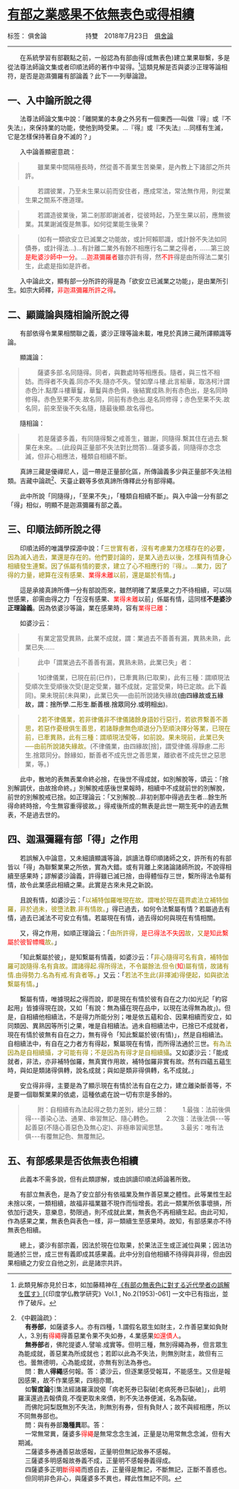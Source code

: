 ﻿# [有部之業感果不依無表色或得相續][1]

标签： 俱舍論
　　　　　　持雙　2018年7月23日　[俱舍論](https://mp.weixin.qq.com/s/HNNfqC3dI2HMy4MXRWK-pw)

---

　　在系統學習有部觀點之前，一般認為有部由得(或無表色)建立業果聯繫，多是從法尊法師論文集或者印順法師的著作中習得。[^1]這類見解是否與婆沙正理等論相符，是否是迦濕彌羅有部論義？此下一一列舉論證。

## 一、入中論所說之得

　　法尊法師論文集中說：「離開業的本身之外另有一個東西──叫做『得』或『不失法』，來保持業的功能，使他到時受果。…『得』或『不失法』…同樣有生滅，它是怎樣保持著自身不滅的？」

　　入中論善顯密意疏：

>　　雖業果中間隔極長時，然從善不善業生苦樂果，是內教上下諸部之所共許。

>　　若謂彼業，乃至未生果以前而安住者，應成常法，常法無作用，則從業生果之關系不應道理。

>　　若謂造彼業後，第二剎那即謝滅者，從彼時起，乃至生果以前，應無彼業。其業謝滅復是無事。如何從業能生後果？

>　　(如有一類欲安立已滅業之功能故，或計阿賴耶識，或計餘不失法如同債券，或計得法…)…有計離二業外有餘不相應行名二業之得者，……第三說<font color="red">是毗婆沙師中一分</font>。…<font color="red">迦濕彌羅者</font>雖亦許有得，然<font color="red">不許</font>得是由所得法二業引生，此處是指如是許者。

　　入中論此文，顯有部一分所許的得是為「欲安立已滅業之功能」，是由業所引生。如宗大師釋，<font color="red">非迦濕彌羅所許之得</font>。

## 二、顯識論與隨相論所說之得

　　有部依得令業果相關聯之義，婆沙正理等論未載，唯見於真諦三藏所譯顯識等論。

　　顯識論：

>　　薩婆多部.名同隨得。同者，與數處時等相應長。隨者，與三性不相妨。而得者不失義.同亦不失.隨亦不失。譬如摩斗樓.此言榆華，取洛柯汁謂赤色汁.點摩斗樓華鬘，華鬘與赤色俱，後結實成熟.則有赤色出，是名同時修得。赤色至果不失.故名同，同前有赤色出.是名同修得；赤色至果不失.故名同，前來至後不失名隨，隨最後顯.故名得也。

　　隨相論：

>　　若是薩婆多義，有同隨得繫之戒善生，雖謝，同隨得.繫其住在過去.繫果在未來。…(此段與正量部不失法對比問答)…薩婆多義，同隨得亦念念滅，但非心相應法，種類自相續不斷。

　　真諦三藏是優禪尼人，這一帶是正量部化區，所傳論義多少與正量部不失法相類。吉藏中論疏[^2]、天臺止觀等多依真諦所傳釋此分有部得繩。

　　此中所說「同隨得」，「至果不失」，「種類自相續不斷」。與入中論一分有部之「得」相似，明顯不是迦濕彌羅有部之義。

## 三、印順法師所說之得

　　印順法師的唯識學探源中說：「<font color="#958503">三世實有者，沒有考慮業力怎樣存在的必要，因為滅入過去，業還是存在的。他們要討論的，是業入過去以後，怎樣與有情身心相續發生連繫。因了係屬有情的要求，建立了心不相應行的『得』。…業力，因了得的力量，總算在沒有感果、<font color="red">業得未離</font>以前，還是屬於有情。</font>」

　　這是承接真諦所傳一分有部說而來，雖然明確了業感果之力不待相續，可以隔世感果，卻需由得之力「在沒有感果、<font color="red">業得未離</font>以前」係屬有情，這同樣**不是婆沙正理論義**。因為依婆沙等論，業在感果時，容有<font color="red">業得已離</font>：

　　如婆沙云：<font color="#958503">

>　　有業定當受異熟，此業不成就，謂：業過去不善善有漏，異熟未熟，此業已失……

>　　此中「謂業過去不善善有漏，異熟未熟，此業已失」者：

>　　1如律儀業，已現在前(已作)，已牽異熟(已取果)，此有三種：謂順現法受順次生受順後次受(是定受業，雖不成就，定當受果，時已定故。此下義同)。果未現前(未與果)，此業已失──由前所說諸失緣故<font color="black">(由四緣故或五緣故，謂：捨所學.二形生.斷善根.捨眾同分.或明相出)</font>。

>　　2若不律儀業，若非律儀非不律儀諸餘身語妙行惡行，若欲界繫善不善思，若惡作憂根俱生善思，若諸靜慮無色順退分乃至順決擇分等業，已現在前，已牽異熟，此有三種：謂順現法受等，如前說。果未現前，此業已失──由前所說諸失緣故。</font>(不律儀業，由四緣故[捨]，謂受律儀.得靜慮.二形生.捨眾同分。餘緣如，斷善者不成先世之善思業，離欲者不成先世之惡思業，等。)

　　此中，散地的表無表業命終必捨，在後世不得成就，如別解脫等，頌云：「捨別解調伏，由故捨命終。」別解脫戒感後世果報時，相續中不成就前世的別解脫，前世的別解脫戒已捨。如正理論云：「又別解脫…非初剎那中得過去生者…餘生所得命終時捨，今生無容重得彼故。」得戒後所成的無表是此世一期生死中的過去無表，不是過去世的。

## 四、迦濕彌羅有部「得」之作用

　　若誤解入中論意，又未細讀顯識等論，誤讀法尊印順諸師之文，許所有的有部皆以「得」為聯繫業果之所依，實為大錯。或有背離上來諸論諸師所說，不說得相續至感果時；謬解婆沙論義，許得雖已滅已捨，由得體恒存三世，繫所得法令屬有情，故令此業感此相續之果。此實是古來未見之新說。

　　且說有情，如婆沙云：「<font color="#958503">以補特伽羅唯現在故。謂唯於現在蘊界處法立補特伽羅，非於過未，彼墮法數.非有情故。</font>」得已過去，如何令法繫屬有情？若屬過去有情，過去已滅法不可安立有情。若屬現在有情，過去得如何與現在有情相關。

　　又，得之作用，如順正理論云：「<font color="#958503">由所許得，<font color="red">是已得法不失因</font>故，又<font color="red">是知此繫屬於彼智幖幟</font>故。</font>」

　　「知此繫屬於彼」，是知繫屬有情義，如婆沙云：「<font color="#958503">非心隨得可名有貪，補特伽羅可說隨得.名有貪故。謂諸得起.得所得法，不令屬餘法.但令(<font color="red">知</font>)屬有情，故諸有情.由得勢力.名為有戒.有貪者等。</font>」又云：「<font color="#958503">若法不生此(非擇滅)得便起，如與欲法繫屬有情。</font>」

　　繫屬有情，唯據現起之得而說，即是現在有情於彼有自在之力(如光記「約容起用」皆據得現在說，又如「有說：無為攝在現在品中，以現在法得無為故」)。但是，自相續他相續法，不是得力所能分別；唯是依五蘊和合、因果相續而安立，如同類因、異熟因等所引之果，唯是自相續法。過未自相續法中，已捨已不成就者，現在有情於彼無有自在之力，無有得令「知此繫屬於彼(有情)」，然是自相續法。自相續法中，有自在之力者方有得起，繫屬現在有情，而所得法通於三世。<font color="#958503">有為法因為是自相續攝，才可能有得；不是因為有得才是自相續攝</font>。又如婆沙云：「能成就者，非法，亦非補特伽羅，無真實作用故，補特伽羅非實有故。然有四蘊五蘊生時，與如是類諸得俱轉，說名成就；與如是類非得俱轉，名不成就。」

　　安立得非得，主要是為了顯示現在有情於法有自在之力，建立離染斷善等，不是要一個聯繫業果的依處，這種依處在說一切有宗是多餘的。

>　　附：自相續有為法起得之勢力差別，總分三類：
>　　1.最強：法前後俱得---善染心法、通果、串習無記、隨心轉色。
>　　2.次強：法後法俱---等起善惡(不隨心善惡色及無心定)、非極串習闻思慧。
>　　3.最劣：唯有法俱---有覆無記色、無覆無記。

## 五、有部感果是否依無表色相續

　　此義本不需多說，但有此類謬解，或由誤讀印順法師論著所致。

　　有部立無表色，是為了安立部分有依福業及無作善惡業之體性。此等業性生起未捨以來，一類相續，故福非福業雖不現作而恒增長。若此一類業所依事壞損，所依加行退失，意樂息，勢限過，則不成就此業，無表色不再相續生起。由此可知，作為感果之業，無表色與表色一樣，非一類續生至感果時。故知，有部感果亦不待無表色相續。

　　總上，婆沙有部宗義，因法於現在位取果，於果法正生或正滅位與果；因法功能通於三世，成三世有義即成其感果義。此中分別自他相續不待得與非得，但由因果相續之力安立自他之別，此是諸宗共許。



[^1]: 此類見解亦見於日本，如加藤精神在[《有部の無表色に對する近代學者の誤解を匡す》][2][《印度学仏教学研究》Vol.1 , No.2(1953)-061] 一文中已有指出，並作了破斥。

[^2]: 《中觀論疏》：<br>&nbsp;&nbsp;&nbsp;&nbsp;**有券部**，如薩婆多人。亦有四種，1.謂假名眾生如財主，2.作善惡業如負財人，3.別有<font color="red">得繩</font>得善惡業令果不失如券，4.業感果<font color="red">如還債人</font>。<br>&nbsp;&nbsp;&nbsp;&nbsp;**無券部**者，佛陀提婆人.譬喻.成實等。但明三種，無別得繩為券，但言眾生為能成就，善惡業為所成就也；若即以此為不失法，則無別財主，故但有三也。曇無德明，心為能成就，亦無有別法為券也。<br>&nbsp;&nbsp;&nbsp;&nbsp;問：數人**得繩**感何報。答：婆沙云，但逐業感受報耳，不能感生。又但是報因感果，故不作業感果，四相亦爾。<br>&nbsp;&nbsp;&nbsp;&nbsp;如**智度論**引集法經諸羅漢說偈「病老死券已裂破[老病死券已裂破]」，此明羅漢還過去報債竟.不復更取未來債，則不失法券便滅，名為裂破。<br>&nbsp;&nbsp;&nbsp;&nbsp;而佛陀訶梨既無別不失法，則無別有券，但有負財人；故不與經相應，所以不同無券部也。<br>&nbsp;&nbsp;&nbsp;&nbsp;問：與有券部**幾種異**耶。答：<br>&nbsp;&nbsp;&nbsp;&nbsp;一常無常異，薩婆多<font color="red">得繩</font>是無常念念生滅，正量是功用常無念念滅，但有大期滅。<br>&nbsp;&nbsp;&nbsp;&nbsp;二薩婆多券通善惡故感報，正量明但無記故券不感報。<br>&nbsp;&nbsp;&nbsp;&nbsp;三薩婆多明感報故券義不成，正量明不感報券義得成。<br>&nbsp;&nbsp;&nbsp;&nbsp;四薩婆多正明<font color="red">斷得繩</font>而惑自去，正量得是無記，不斷無記，正斷不善惑也。<br>&nbsp;&nbsp;&nbsp;&nbsp;但同明非色非心，與薩婆多不異也，釋此性無記不同。

  [1]: https://mp.weixin.qq.com/s/vQWfUzWsgNVQLB603tCBzQ
  [2]: http://echo-lab.ddo.jp/Libraries/%e5%8d%b0%e5%ba%a6%e5%ad%a6%e4%bb%8f%e6%95%99%e5%ad%a6%e7%a0%94%e7%a9%b6/%E5%8D%B0%E5%BA%A6%E5%AD%B8%E4%BD%9B%E6%95%99%E5%AD%B8%E7%A0%94%E7%A9%B6%E7%AC%AC1%E5%B7%BB%E7%AC%AC2%E5%8F%B7/Vol.1%20,%20No.2(1953)061%e5%8a%a0%e8%97%a4%20%e7%b2%be%e7%a5%9e%e3%80%8c%e6%9c%89%e9%83%a8%e3%81%ae%e7%84%a1%e8%a1%a8%e8%89%b2%e3%81%ab%e5%b0%8d%e3%81%99%e3%82%8b%e8%bf%91%e4%bb%a3%e5%ad%b8%e8%80%85%e3%81%ae%e8%aa%a4%e8%a7%a3%e3%82%92%e5%8c%a1%e3%81%99%e3%80%8d.pdf

